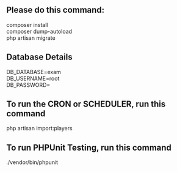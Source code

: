 ## Please do this command:
composer install\
composer dump-autoload\
php artisan migrate

## Database Details
DB_DATABASE=exam\
DB_USERNAME=root\
DB_PASSWORD=

## To run the CRON or SCHEDULER, run this command
php artisan import:players

## To run PHPUnit Testing, run this command
./vendor/bin/phpunit
